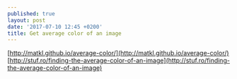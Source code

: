 ```yaml
---
published: true
layout: post
date: '2017-07-10 12:45 +0200'
title: Get average color of an image
---
```

[http://matkl.github.io/average-color/](http://matkl.github.io/average-color/)  
[http://stuf.ro/finding-the-average-color-of-an-image](http://stuf.ro/finding-the-average-color-of-an-image)
